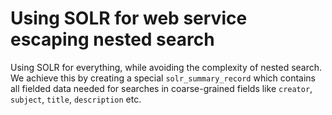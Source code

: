 # Using SOLR for web service escaping nested search

Using SOLR for everything, while avoiding the complexity of nested
search. We achieve this by creating a special `solr_summary_record`
which contains all fielded data needed for searches in coarse-grained
fields like `creator`, `subject`, `title`, `description` etc.


